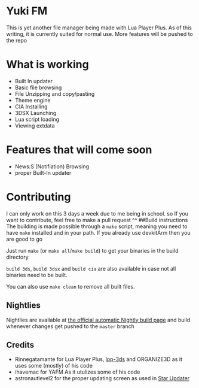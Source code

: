 # Yuki FM
This is yet another file manager being made with Lua Player Plus. As of this writing, it is currently suited for normal use. More features will be pushed to the repo

# What is working
* Built In updater
* Basic file browsing
* File Unzipping and copy/pasting
* Theme engine
* CIA Installing
* 3DSX Launching
* Lua script loading
* Viewing extdata

# Features that will come soon
* News:S (Notifiation) Browsing
* proper Built-In updater

# Contributing
I can only work on this 3 days a week due to me being in school. so If you want to contribute, feel free to make a pull request ^^
##Build instructions
The building is made possible through a `make` script, meaning you need to have `make` installed and in your path. If you already use devkitArm then you are good to go

Just run `make` (or `make all`/`make build`) to get your binaries in the build directory

`build 3ds`, `build 3dsx` and `build cia` are also available in case not all binaries need to be built.

You can also use `make clean` to remove all built files.
## Nightlies
Nightlies are available at [the official automatic Nightly build page](https://hikiruka.github.io/Yuki-FM/build/) and build whenever changes get pushed to the `master` branch


## Credits
* Rinnegatamante for Lua Player Plus, [lpp-3ds](https://github.com/Rinnegatamante/lpp-3ds) and ORGANIZE3D as it uses some (mostly) of his code
* ihavemac for YAFM As it utulizes some of his code
* astronautlevel2 for the proper updating screen as used in [Star Updater](https://github.com/astronautlevel2/StarUpdater)
